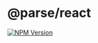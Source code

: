 # @parse/react

[![NPM Version](https://img.shields.io/npm/v/@parse/react.svg?style=flat-square)](https://www.npmjs.com/package/@parse/react)
